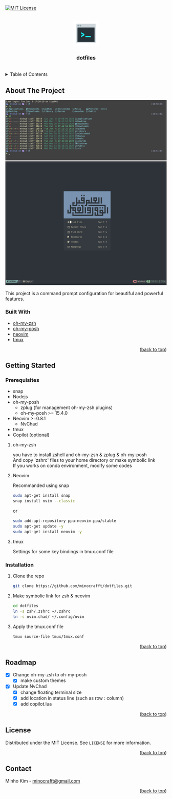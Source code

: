 <!-- Improved compatibility of back to top link: See: https://github.com/othneildrew/Best-README-Template/pull/73 -->

<a name="readme-top"></a>

[![MIT License][license-shield]][license-url]

<!-- PROJECT LOGO -->
<br />
<div align="center">
  <a href="https://github.com/minocrafft/dotfiles">
    <img src="assets/logo.png" alt="Logo" width="80" height="80">
  </a>

<h3 align="center">dotfiles</h3>
<br />
</div>

<!-- TABLE OF CONTENTS -->
<details>
  <summary>Table of Contents</summary>
  <ol>
    <li>
      <a href="#about-the-project">About The Project</a>
    </li>
    <li>
      <a href="#getting-started">Getting Started</a>
      <ul>
        <li><a href="#prerequisites">Prerequisites</a></li>
        <li><a href="#installation">Installation</a></li>
      </ul>
    </li>
    <li><a href="#roadmap">Roadmap</a></li>
    <li><a href="#license">License</a></li>
    <li><a href="#contact">Contact</a></li>
  </ol>
</details>

<!-- ABOUT THE PROJECT -->

## About The Project

<div align="center">
  <img src="assets/ohmyposh.png" alt="oh-my-posh">
  <img src="assets/nvim.png" alt="nvim">
</div>

This project is a command prompt configuration for beautiful and powerful
features.

### Built With

- [oh-my-zsh](https://ohmyz.sh/)
- [oh-my-posh](https://ohmyposh.dev/)
- [neovim](https://neovim.io/)
- [tmux](https://github.com/tmux/tmux)

<p align="right">(<a href="#readme-top">back to top</a>)</p>

<!-- GETTING STARTED -->

## Getting Started

### Prerequisites

- snap
- Nodejs
- oh-my-posh
  - zplug (for management oh-my-zsh plugins)
  - oh-my-posh >= 15.4.0
- Neovim >=0.8.1
  - NvChad
- tmux
- Copilot (optional)

1. oh-my-zsh

   you have to install zshell and oh-my-zsh & zplug & oh-my-posh\
   And copy 'zshrc' files to your home directory or make symbolic link\
   If you works on conda environment, modify some codes

2. Neovim

   Recommanded using snap

   ```sh
   sudo apt-get install snap
   snap install nvim --classic
   ```

   or

   ```sh
   sudo add-apt-repository ppa:neovim-ppa/stable
   sudo apt-get update -y
   sudo apt-get install neovim -y
   ```

3. tmux

   Settings for some key bindings in tmux.conf file

### Installation

1. Clone the repo
   ```sh
   git clone https://github.com/minocrafft/dotfiles.git
   ```
2. Make symbolic link for zsh & neovim
   ```sh
   cd dotfiles
   ln -s zsh/.zshrc ~/.zshrc
   ln -s nvim.chad/ ~/.config/nvim
   ```
3. Apply the tmux.conf file
   ```sh
   tmux source-file tmux/tmux.conf
   ```

<p align="right">(<a href="#readme-top">back to top</a>)</p>

<!-- ROADMAP -->

## Roadmap

- [x] Change oh-my-zsh to oh-my-posh
  - [x] make custom themes
- [x] Update NvChad
  - [x] change floating terminal size
  - [x] add location in status line (such as row : column)
  - [x] add copilot.lua

<p align="right">(<a href="#readme-top">back to top</a>)</p>

<!-- LICENSE -->

## License

Distributed under the MIT License. See `LICENSE` for more information.

<p align="right">(<a href="#readme-top">back to top</a>)</p>

<!-- CONTACT -->

## Contact

Minho Kim - minocrafft@gmail.com

<p align="right">(<a href="#readme-top">back to top</a>)</p>

<!-- MARKDOWN LINKS & IMAGES -->
<!-- https://www.markdownguide.org/basic-syntax/#reference-style-links -->

[license-shield]: https://img.shields.io/github/license/minhub7/dotfiles.svg?style=for-the-badge
[license-url]: https://github.com/minhub7/dotfiles/blob/main/LICENSE
